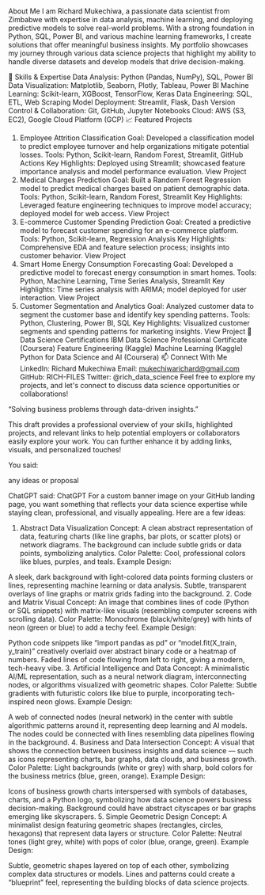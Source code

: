 # <!-- Optional: Add a custom banner image to personalize your page -->

About Me
I am Richard Mukechiwa, a passionate data scientist from Zimbabwe with expertise in data analysis, machine learning, and deploying predictive models to solve real-world problems. With a strong foundation in Python, SQL, Power BI, and various machine learning frameworks, I create solutions that offer meaningful business insights. My portfolio showcases my journey through various data science projects that highlight my ability to handle diverse datasets and develop models that drive decision-making.

🚀 Skills & Expertise
Data Analysis: Python (Pandas, NumPy), SQL, Power BI
Data Visualization: Matplotlib, Seaborn, Plotly, Tableau, Power BI
Machine Learning: Scikit-learn, XGBoost, TensorFlow, Keras
Data Engineering: SQL, ETL, Web Scraping
Model Deployment: Streamlit, Flask, Dash
Version Control & Collaboration: Git, GitHub, Jupyter Notebooks
Cloud: AWS (S3, EC2), Google Cloud Platform (GCP)
📈 Featured Projects
1. Employee Attrition Classification
Goal: Developed a classification model to predict employee turnover and help organizations mitigate potential losses.
Tools: Python, Scikit-learn, Random Forest, Streamlit, GitHub Actions
Key Highlights: Deployed using Streamlit; showcased feature importance analysis and model performance evaluation.
View Project
2. Medical Charges Prediction
Goal: Built a Random Forest Regression model to predict medical charges based on patient demographic data.
Tools: Python, Scikit-learn, Random Forest, Streamlit
Key Highlights: Leveraged feature engineering techniques to improve model accuracy; deployed model for web access.
View Project
3. E-commerce Customer Spending Prediction
Goal: Created a predictive model to forecast customer spending for an e-commerce platform.
Tools: Python, Scikit-learn, Regression Analysis
Key Highlights: Comprehensive EDA and feature selection process; insights into customer behavior.
View Project
4. Smart Home Energy Consumption Forecasting
Goal: Developed a predictive model to forecast energy consumption in smart homes.
Tools: Python, Machine Learning, Time Series Analysis, Streamlit
Key Highlights: Time series analysis with ARIMA; model deployed for user interaction.
View Project
5. Customer Segmentation and Analytics
Goal: Analyzed customer data to segment the customer base and identify key spending patterns.
Tools: Python, Clustering, Power BI, SQL
Key Highlights: Visualized customer segments and spending patterns for marketing insights.
View Project
🌟 Data Science Certifications
IBM Data Science Professional Certificate (Coursera)
Feature Engineering (Kaggle)
Machine Learning (Kaggle)
Python for Data Science and AI (Coursera)
📫 Connect With Me
LinkedIn: Richard Mukechiwa
Email: mukechiwarichard@gmail.com
GitHub: RICH-FILES
Twitter: @rich_data_science <!-- Optional -->
Feel free to explore my projects, and let's connect to discuss data science opportunities or collaborations!

“Solving business problems through data-driven insights.”

This draft provides a professional overview of your skills, highlighted projects, and relevant links to help potential employers or collaborators easily explore your work. You can further enhance it by adding links, visuals, and personalized touches!






You said:
<!-- Optional: Add a custom banner image to personalize your page --> any ideas or proposal
ChatGPT said:
ChatGPT
For a custom banner image on your GitHub landing page, you want something that reflects your data science expertise while staying clean, professional, and visually appealing. Here are a few ideas:

1. Abstract Data Visualization
Concept: A clean abstract representation of data, featuring charts (like line graphs, bar plots, or scatter plots) or network diagrams. The background can include subtle grids or data points, symbolizing analytics.
Color Palette: Cool, professional colors like blues, purples, and teals.
Example Design:

A sleek, dark background with light-colored data points forming clusters or lines, representing machine learning or data analysis.
Subtle, transparent overlays of line graphs or matrix grids fading into the background.
2. Code and Matrix Visual
Concept: An image that combines lines of code (Python or SQL snippets) with matrix-like visuals (resembling computer screens with scrolling data).
Color Palette: Monochrome (black/white/grey) with hints of neon (green or blue) to add a techy feel.
Example Design:

Python code snippets like “import pandas as pd” or “model.fit(X_train, y_train)” creatively overlaid over abstract binary code or a heatmap of numbers.
Faded lines of code flowing from left to right, giving a modern, tech-heavy vibe.
3. Artificial Intelligence and Data
Concept: A minimalistic AI/ML representation, such as a neural network diagram, interconnecting nodes, or algorithms visualized with geometric shapes.
Color Palette: Subtle gradients with futuristic colors like blue to purple, incorporating tech-inspired neon glows.
Example Design:

A web of connected nodes (neural network) in the center with subtle algorithmic patterns around it, representing deep learning and AI models.
The nodes could be connected with lines resembling data pipelines flowing in the background.
4. Business and Data Intersection
Concept: A visual that shows the connection between business insights and data science — such as icons representing charts, bar graphs, data clouds, and business growth.
Color Palette: Light backgrounds (white or grey) with sharp, bold colors for the business metrics (blue, green, orange).
Example Design:

Icons of business growth charts interspersed with symbols of databases, charts, and a Python logo, symbolizing how data science powers business decision-making.
Background could have abstract cityscapes or bar graphs emerging like skyscrapers.
5. Simple Geometric Design
Concept: A minimalist design featuring geometric shapes (rectangles, circles, hexagons) that represent data layers or structure.
Color Palette: Neutral tones (light grey, white) with pops of color (blue, orange, green).
Example Design:

Subtle, geometric shapes layered on top of each other, symbolizing complex data structures or models.
Lines and patterns could create a “blueprint” feel, representing the building blocks of data science projects.
